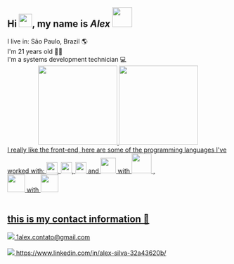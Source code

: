 <div>
 <h2>Hi <img src="https://cdn.jsdelivr.net/gh/devicons/devicon/icons/github/github-original.svg" width="30px" />,
 my name is <b><i>Alex</i></b>
 <img src="https://i.pinimg.com/564x/a5/2c/fa/a52cfa86db13cb4de5b849fb6ed39b7e.jpg" width="45px"/></h2>
 I live in: São Paulo, Brazil 🌎<br>
 I'm 21 years old 🧑🏼<br>
 I'm a systems development technician 💻
</div>
 
 <div align="center">
  <a href="https://github.com/rafaballerini">
  <img height="180em" src="https://github-readme-stats.vercel.app/api?username=rafaballerini&show_icons=true&theme=dracula&include_all_commits=true&count_private=true"/>
  <img height="180em" src="https://github-readme-stats.vercel.app/api/top-langs/?username=rafaballerini&layout=compact&langs_count=7&theme=dracula"/>
</div>
 
<div>
    I really like the front-end, here are some of the programming languages I've worked with:
    <img src="https://cdn.jsdelivr.net/gh/devicons/devicon/icons/html5/html5-original.svg" width="25px"/>,
    <img src="https://cdn.jsdelivr.net/gh/devicons/devicon/icons/css3/css3-original.svg" width="25px"/>,
    <img src="https://cdn.jsdelivr.net/gh/devicons/devicon/icons/javascript/javascript-plain.svg" width="25px"/> and
    <img src="https://cdn.jsdelivr.net/gh/devicons/devicon/icons/php/php-plain.svg" width="35px"/> with 
    <img src="https://cdn.jsdelivr.net/gh/devicons/devicon/icons/mysql/mysql-plain-wordmark.svg" width="45px"/>
 , <br>
    <img src="https://cdn.jsdelivr.net/gh/devicons/devicon/icons/flutter/flutter-original.svg" width="40px"/> with
    <img src="https://cdn.jsdelivr.net/gh/devicons/devicon/icons/dart/dart-plain-wordmark.svg" width="40px"/>
</div>
<br> 

<h2>this is my contact information 📩</h2>
<div>
  <img src="https://img.shields.io/badge/Gmail-D14836?style=for-the-badge&logo=gmail&logoColor=white"> 1alex.contato@gmail.com <br><br>
  <img src="https://img.shields.io/badge/LinkedIn-0077B5?style=for-the-badge&logo=linkedin&logoColor=white"> https://www.linkedin.com/in/alex-silva-32a43620b/
 <div>


<!-- ![Snake animation](https://github.com/rafaballerini/AlexSoftW/blob/output/github-contribution-grid-snake.svg) -->

